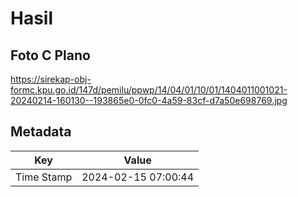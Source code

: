 # Hasil

## Foto C Plano

https://sirekap-obj-formc.kpu.go.id/147d/pemilu/ppwp/14/04/01/10/01/1404011001021-20240214-160130--193865e0-0fc0-4a59-83cf-d7a50e698769.jpg


## Metadata

| Key        | Value               |
| ---------- | ------------------- |
| Time Stamp | 2024-02-15 07:00:44 |



